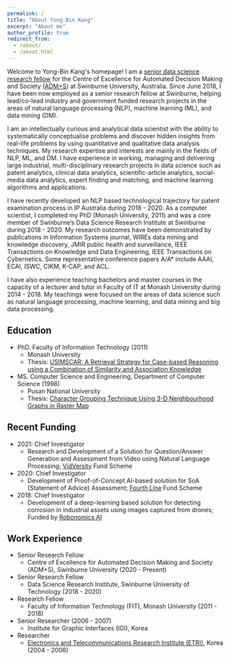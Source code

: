```yaml
---
permalink: /
title: "About Yong-Bin Kang"
excerpt: "About me"
author_profile: true
redirect_from: 
  - /about/
  - /about.html
---
```


Welcome to Yong-Bin Kang's homepage! I am a [senior data science research fellow](https://www.swinburne.edu.au/research/our-research/access-our-research/find-a-researcher-or-supervisor/researcher-profile/?id=ykang) for the Centre of Excellence for Automated Decision Making and Society ([ADM+S](https://www.admscentre.org.au/)) at Swinburne University, Australia. 
Since June 2018, I have been now employed as a senior research fellow at Swinburne, helping lead/co-lead industry and government funded research projects in the areas of natural language processing (NLP), machine learning (ML), and data mining (DM).

I am an intellectually curious and analytical data scientist with the ability to systematically conceptualise problems and discover hidden insights from real-life problems by using quantitative and qualitative data analysis techniques. My research expertise and interests are mainly in the fields of NLP, ML, and DM. I have experience in working, managing and delivering large industrial, multi-disciplinary research projects in data science such as patent analytics, clinical data analytics, scientific-article analytics, social-media data analytics, expert finding and matching, and machine learning algorithms and applications.

I have recently developed an NLP based technological trajectory for patent examination process in IP Australia during 2018 - 2020. As a computer scientist, I completed my PhD (Monash University, 2011) and was a core member of Swinburne’s Data Science Research Institute at Swinburne during 2018 - 2020. My research outcomes have been demonstrated by publications in Information Systems journal, WIREs data mining and knowledge discovery, JMIR public health and surveillance, IEEE Transactions on Knowledge and Data Engineering, IEEE Transactions on Cybernetics. Some representative conference papers A/A* include AAAI, ECAI, ISWC, CIKM, K-CAP, and ACL.

I have also experience teaching bachelors and master courses in the capacity of a lecturer and tutor in Faculty of IT at Monash University during 2014 - 2018. My teachings were focused on the areas of data science such as natural language processing, machine learning, and data mining and big data processing. 
<!--     [this](#Buttons){: .btn--research}
 -->
## Education
  - PhD. Faculty of Information Technology (2011)
    * Monash University
    - Thesis: [USIMSCAR: A Retrieval Strategy for Case-based Reasoning using a Combination of Similarity and Association Knowledge](/publication/usimscar_2014)
  - MS. Computer Science and Engineering, Department of Computer Science (1998)
    - Pusan National University
    - Thesis: [Character Grouping Technique Using 3-D Neighbourhood Graphs in Raster Map](/publication/ICPR_1998)

## Recent Funding
  
  - 2021: Chief Investigator
    - Research and Development of a Solution for Question/Answer Generation and Assessment from Video using Natural Language Processing; [VidVersity](https://vidversity.com/) Fund Scheme
  - 2020: Chief Investigator
    - Development of Proof-of-Concept AI-based solution for SoA (Statement of Advice) Assessment; [Fourth Line](https://fourth-line.com.au/) Fund Scheme
  - 2018: Chief Investigator
    - Development of a deep-learning based solution for detecting corrosion in industrial assets using images captured from drones; Funded by [Robonomics AI](https://robonomicsai.com/)
  

## Work Experience
  - Senior Research Fellow
    - Centre of Excellence for Automated Decision Making and Society (ADM+S), Swinburne University (2020 - Present)
  - Senior Research Fellow  
    - Data Science Research Institute, Swinburne University of Technology (2018 - 2020)
  - Research Fellow
    - Faculty of Information Technology (FIT), Monash University (2011 - 2018)
  - Senior Researcher (2006 - 2007)
    - Institute for Graphic Interfaces (IGI), Korea
  - Researcher
    - [Electronics and Telecommunications Research Institute (ETRI)](https://www.etri.re.kr/eng/main/main.etri), Korea (2004 - 2006)

